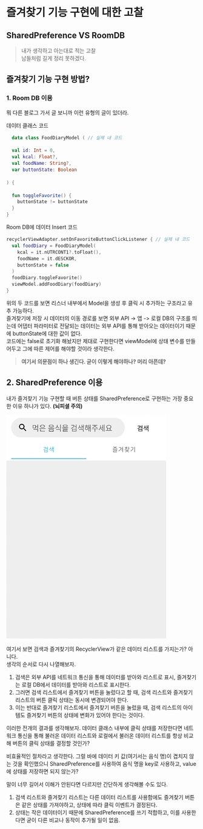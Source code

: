 # 즐겨찾기 기능 구현에 대한 고찰

## SharedPreference VS RoomDB
> 내가 생각하고 아는대로 적는 고찰  
> 남들처럼 길게 정리 못하겠다.

## 즐겨찾기 기능 구현 방법?

### 1. Room DB 이용

뭐 다른 블로그 가서 글 보니까 이런 유형의 글이 있더라.

데이터 클래스 코드
```kotlin
  data class FoodDiaryModel ( // 실제 내 코드

  val id: Int = 0,
  val kcal: Float?,
  val foodName: String?,
  var buttonState: Boolean

) {

  fun toggleFavorite() {
    buttonState != buttonState
  }
}
```
Room DB에 데이터 Insert 코드

```kotlin
recyclerViewAdapter.setOnFavoriteButtonClickListener { // 실제 내 코드
  val foodDiary = FoodDiaryModel(
    kcal = it.nUTRCONT1?.toFloat(),
    foodName = it.dESCKOR,
    buttonState = false
  )
  foodDiary.toggleFavorite()
  viewModel.addFoodDiary(foodDiary)
}
```
위의 두 코드를 보면 리스너 내부에서 Model을 생성 후 클릭 시 추가하는 구조라고 유추 가능하다.  
즐겨찾기에 저장 시 데이터의 이동 경로를 보면 외부 API -> 앱 -> 로컬 DB의 구조를 띄는데 어댑터 파라미터로 전달되는 데이터는 외부 API를 통해 받아오는 데이터이기 때문에 buttonState에 대한 값이 없다.  
코드에는 false로 초기화 해놨지만 제대로 구현한다면 viewModel에 상태 변수를 만들어두고 그에 따른 제어를 해야할 것이라 생각한다.  
> **여기서 의문점이 하나 생긴다. 굳이 이렇게 해야하나? 머리 아픈데?** 

## 2. SharedPreference 이용

내가 즐겨찾기 기능 구현할 때 버튼 상태를 SharedPreference로 구현하는 가장 중요한 이유 하나가 있다. **(뇌피셜 주의)**  

![이미지](../img/kcal_list.png)

여기서 보면 검색과 즐겨찾기의 RecyclerView가 같은 데이터 리스트를 가지는가? 아니다.  
생각의 순서로 다시 나열해보자.  

1. 검색은 외부 API를 네트워크 통신을 통해 데이터를 받아와 리스트로 표시, 즐겨찾기는 로컬 DB에서 데이터를 받아와 리스트로 표시한다.  
2. 그러면 검색 리스트에서 즐겨찾기 버튼을 눌렀다고 할 때, 검색 리스트와 즐겨찾기 리스트의 버튼 클릭 상태는 동시에 변경되어야 한다.  
3. 이는 반대로 즐겨찾기 리스트에서 즐겨찾기 버튼을 눌렀을 때, 검색 리스트의 아이템도 즐겨찾기 버튼의 상태에 변화가 있어야 한다는 것이다.  

이러한 전개의 결과를 생각해보자. 데이터 클래스 내부에 클릭 상태를 저장한다면 네트워크 통신을 통해 불러온 데이터 리스트와 로컬에서 불러온 데이터 리스트를 항상 비교해 버튼의 클릭 상태를 결정할 것인가?  

비효율적인 절차라고 생각한다. 그럴 바에 데이터 키 값(여기서는 음식 명)이 겹치지 않는 것을 확인했으니 SharedPreference를 사용하여 음식 명을 key로 사용하고, value에 상태를 저장하면 되지 않는가?  

말이 너무 길어서 이해가 안된다면 다르지만 간단하게 생각해볼 수도 있다.  
1. 검색 리스트와 즐겨찾기 리스트는 다른 데이터 리스트를 사용함에도 즐겨찾기 버튼은 같은 상태를 가져야하고, 상태에 따라 클릭 이벤트가 결정된다.
2. 상태는 작은 데이터이기 때문에 SharedPreference를 쓰기 적합하고, 이를 사용한다면 굳이 다른 비교나 동작이 추가될 일이 없음.
